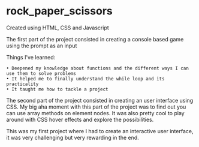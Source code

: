 # rock_paper_scissors
Created using HTML, CSS and Javascript

The first part of the project consisted in creating a console based game using the prompt as an input

Things I've learned:

    • Deepened my knowledge about functions and the different ways I can use them to solve problems
    • It helped me to finally understand the while loop and its practicality
    • It taught me how to tackle a project

The second part of the project consisted in creating an user interface using CSS.
My big aha moment with this part of the project was to find out you can use array methods on element nodes.
It was also pretty cool to play around with CSS hover effects and explore the possibilities.

This was my first project where I had to create an interactive user interface, it was very challenging but very rewarding in the end. 
